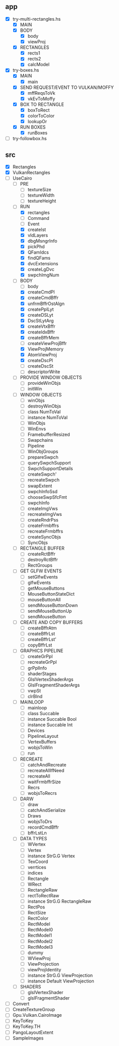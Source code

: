 app
---

* [x] try-multi-rectangles.hs
    + [x] MAIN
    + [x] BODY
        - [x] body
        - [x] viewProj
    + [x] RECTANGLES
        - [x] rects1
        - [x] rects2
        - [x] calcModel
* [x] try-boxes.hs
    + [x] MAIN
        - [x] main
    + [x] SEND REQUEST/EVENT TO VULKAN/MOFFY
        - [x] mffReqsToVk
        - [x] vkEvToMoffy
    + [x] BOX TO RECTANGLE
        - [x] boxToRect
        - [x] colorToColor
        - [x] lookupOr
    + [x] RUN BOXES
        - [x] runBoxes
* [ ] try-followbox.hs

src
---

* [x] Rectangles
* [x] VulkanRectangles
* [ ] UseCairo
    + [ ] PRE
        - [ ] textureSize
        - [ ] textureWidth
        - [ ] textureHeight
    + [ ] RUN
        - [x] rectangles
        - [ ] Command
        - [ ] Event
        - [x] createIst
        - [x] vldLayers
        - [x] dbgMsngrInfo
        - [x] pickPhd
        - [x] QFamIdcs
        - [x] findQFams
        - [x] dvcExtensions
        - [x] createLgDvc
        - [x] swpchImgNum
    + [ ] BODY
        - [ ] body
        - [x] createCmdPl
        - [x] createCmdBffr
        - [x] unfrmBffrOstAlgn
        - [x] createPplLyt
        - [x] createDSLyt
        - [x] DscStLytArg
        - [x] createVtxBffr
        - [x] createIdxBffr
        - [x] createBffrMem
        - [ ] createViewProjBffr
        - [x] ViewProjMemory
        - [x] AtomViewProj
        - [x] createDscPl
        - [ ] createDscSt
        - [ ] descriptorWrite
    + [ ] PROVIDE WINDOW OBJECTS
        - [ ] provideWinObjs
        - [ ] initWin
    + [ ] WINDOW OBJECTS
        - [ ] winObjs
        - [ ] destroyWinObjs
        - [ ] class NumToVal
        - [ ] instance NumToVal
        - [ ] WinObjs
        - [ ] WinEnvs
        - [ ] FramebufferResized
        - [ ] Swapchains
        - [ ] Pipeline
        - [ ] WinObjGroups
        - [ ] prepareSwpch
        - [ ] querySwpchSupport
        - [ ] SwpchSupportDetails
        - [ ] createSwpch'
        - [ ] recreateSwpch
        - [ ] swapExtent
        - [ ] swpchInfoSsd
        - [ ] chooseSwpSfcFmt
        - [ ] swpchInfo
        - [ ] createImgVws
        - [ ] recreateImgVws
        - [ ] createRndrPss
        - [ ] createFrmbffrs
        - [ ] recreateFrmbffrs
        - [ ] createSyncObjs
        - [ ] SyncObjs
    + [ ] RECTANGLE BUFFER
        - [ ] createRctBffr
        - [ ] destroyRctBffr
        - [ ] RectGroups
    + [ ] GET GLFW EVENTS
        - [ ] setGlfwEvents
        - [ ] glfwEvents
        - [ ] getMouseButtons
        - [ ] MouseButtonStateDict
        - [ ] mouseButtonAll
        - [ ] sendMouseButtonDown
        - [ ] sendMouseButtonUp
        - [ ] sendMouseButton
    + [ ] CREATE AND COPY BUFFERS
        - [ ] createBffrAtm
        - [ ] createBffrLst
        - [ ] createBffrLst'
        - [ ] copyBffrLst
    + [ ] GRAPHICS PIPELINE
        - [ ] createGrPpl
        - [ ] recreateGrPpl
        - [ ] grPplInfo
        - [ ] shaderStages
        - [ ] GlslVertexShaderArgs
        - [ ] GlslFragmentShaderArgs
        - [ ] vwpSt
        - [ ] clrBlnd
    + [ ] MAINLOOP
        - [ ] mainloop
        - [ ] class Succable
        - [ ] instance Succable Bool
        - [ ] instance Succable Int
        - [ ] Devices
        - [ ] PipelineLayout
        - [ ] VertexBuffers
        - [ ] wobjsToWin
        - [ ] run
    + [ ] RECREATE
        - [ ] catchAndRecreate
        - [ ] recreateAllIfNeed
        - [ ] recreateAll
        - [ ] waitFrmbffrSize
        - [ ] Recrs
        - [ ] wobjsToRecrs
    + [ ] DARW
        - [ ] draw
        - [ ] catchAndSerialize
        - [ ] Draws
        - [ ] wobjsToDrs
        - [ ] recordCmdBffr
        - [ ] bffrLstLn
    + [ ] DATA TYPES
        - [ ] WVertex
        - [ ] Vertex
        - [ ] instance StrG.G Vertex
        - [ ] TexCoord
        - [ ] verrtices
        - [ ] indices
        - [ ] Rectangle
        - [ ] WRect
        - [ ] RectangleRaw
        - [ ] rectToRectRaw
        - [ ] instance StrG.G RectangleRaw
        - [ ] RectPos
        - [ ] RectSize
        - [ ] RectColor
        - [ ] RectModel
        - [ ] RectModel0
        - [ ] RectModel1
        - [ ] RectModel2
        - [ ] RectModel3
        - [ ] dummy
        - [ ] WViewProj
        - [ ] ViewProjection
        - [ ] viewProjIdentity
        - [ ] instance StrG.G ViewProjection
        - [ ] instance Default ViewProjection
    + [ ] SHADERS
        - [ ] glslVertexShader
        - [ ] glslFragmentShader
* [ ] Convert
* [ ] CreateTextureGroup
* [ ] Gpu.Vulkan.CairoImage
* [ ] KeyToKey
* [ ] KeyToKey.TH
* [ ] PangoLayoutExtent
* [ ] SampleImages
